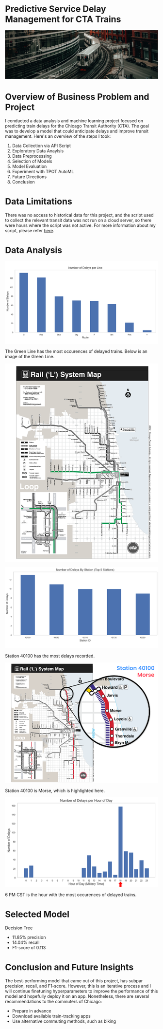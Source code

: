 # Predictive Service Delay Management for CTA Trains

![1](./images/CTA_train.jpg)

# Overview of Business Problem and Project 

I conducted a data analysis and machine learning project focused on predicting train delays for the Chicago Transit Authority (CTA). The goal was to develop a model that could anticipate delays and improve transit management. Here's an overview of the steps I took:

1. Data Collection via API Script
2. Exploratory Data Anaylsis 
3. Data Preprocessing
4. Selection of Models
5. Model Evaluation
6. Experiment with TPOT AutoML
7. Future Directions
8. Conclusion

# Data Limitations

There was no access to historical data for this project, and the script used to collect the relevant transit data was not run on a cloud server, so there were hours where the script was not active. For more information about my script, please refer [here](./train_api_script.ipynb).

# Data Analysis

![2](./images/DPL.png)

The Green Line has the most occurences of delayed trains. Below is an image of the Green Line.

![3](./images/cta_GREEN.png)

![4](./images/DBS.png)

Station 40100 has the most delays recorded.

![5](./images/MORSE.png)

Station 40100 is Morse, which is highlighted here.

![6](./images/DPH.png)

6 PM CST is the hour with the most occurences of delayed trains.

# Selected Model

Decision Tree

* 11.85% precision
* 14.04% recall
* F1-score of 0.113

# Conclusion and Future Insights 

The best-performing model that came out of this project, has subpar precision, recall, and F1-score. However, this is an iterative process and I will continue finetuning hyperparameters to improve the performance of this model and hopefully deploy it on an app. Nonetheless, there are several recommendations to the commuters of Chicago:

* Prepare in advance
* Download available train-tracking apps
* Use alternative commuting methods, such as biking
